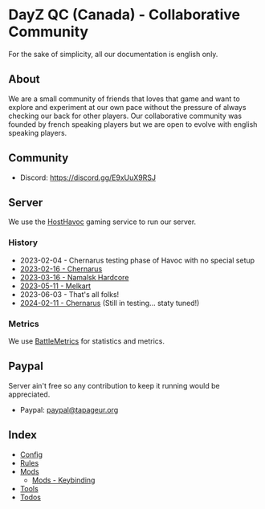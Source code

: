 # DayZ QC (Canada) - Collaborative Community

For the sake of simplicity, all our documentation is english only.

## About

We are a small community of friends that loves that game and want to explore and experiment at our own pace without the pressure of always checking our back for other players. Our collaborative community was founded by french speaking players but we are open to evolve with english speaking players.

## Community 

* Discord: https://discord.gg/E9xUuX9RSJ

## Server

We use the [HostHavoc](https://hosthavoc.com/) gaming service to run our server.

### History

* 2023-02-04 - Chernarus testing phase of Havoc with no special setup
* [2023-02-16 - Chernarus](https://github.com/tapageur/workspace-dayz-havoc/blob/main/documentation/2023-02-16-chernarus-mods-infos.md)
* [2023-03-16 - Namalsk Hardcore](https://github.com/tapageur/workspace-dayz-havoc/blob/main/documentation/2023-03-16-namalsk-mods-infos.md)
* [2023-05-11 - Melkart](https://github.com/tapageur/workspace-dayz-havoc/blob/main/documentation/2023-05-11-melkart-mods-infos.md)
* 2023-06-03 - That's all folks!
* [2024-02-11 - Chernarus](https://github.com/tapageur/workspace-dayz-havoc/blob/main/documentation/2024-02-11-chernarus-mods-infos.md) (Still in testing... staty tuned!)

### Metrics

We use [BattleMetrics](https://www.battlemetrics.com/servers/dayz/26264670) for statistics and metrics.

## Paypal

Server ain't free so any contribution to keep it running would be appreciated.

* Paypal: paypal@tapageur.org

## Index

* [Config](https://github.com/tapageur/workspace-dayz-havoc/tree/main/config)
* [Rules](https://github.com/tapageur/workspace-dayz-havoc/blob/main/documentation/rules.md)
* [Mods](https://github.com/tapageur/workspace-dayz-havoc/blob/main/documentation/2024-02-11-chernarus-mods-infos.md)
  * [Mods - Keybinding](https://github.com/tapageur/workspace-dayz-havoc/blob/main/documentation/mods-keybinding.md)
* [Tools](https://github.com/tapageur/workspace-dayz-havoc/blob/main/documentation/tools.md)
* [Todos](https://github.com/tapageur/workspace-dayz-havoc/blob/main/documentation/todos.md)
